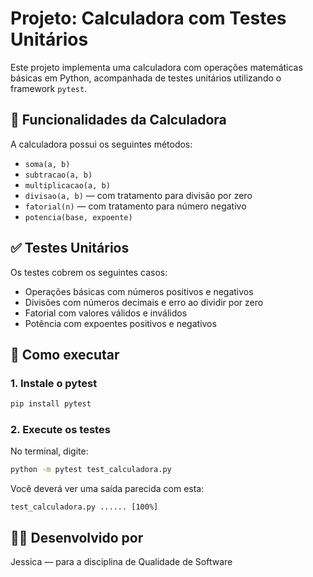 # Projeto: Calculadora com Testes Unitários

Este projeto implementa uma calculadora com operações matemáticas básicas em Python, acompanhada de testes unitários utilizando o framework `pytest`.

## 🧮 Funcionalidades da Calculadora

A calculadora possui os seguintes métodos:

- `soma(a, b)`
- `subtracao(a, b)`
- `multiplicacao(a, b)`
- `divisao(a, b)` — com tratamento para divisão por zero
- `fatorial(n)` — com tratamento para número negativo
- `potencia(base, expoente)`

## ✅ Testes Unitários

Os testes cobrem os seguintes casos:

- Operações básicas com números positivos e negativos
- Divisões com números decimais e erro ao dividir por zero
- Fatorial com valores válidos e inválidos
- Potência com expoentes positivos e negativos

## 🚀 Como executar

### 1. Instale o pytest
```bash
pip install pytest
```

### 2. Execute os testes
No terminal, digite:
```bash
python -m pytest test_calculadora.py
```

Você deverá ver uma saída parecida com esta:
```
test_calculadora.py ...... [100%]
```

## 👩‍💻 Desenvolvido por

Jessica — para a disciplina de Qualidade de Software
